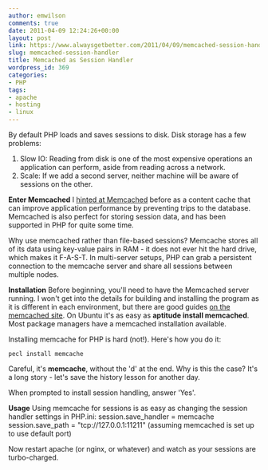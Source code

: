 ```yaml
---
author: emwilson
comments: true
date: 2011-04-09 12:24:26+00:00
layout: post
link: https://www.alwaysgetbetter.com/2011/04/09/memcached-session-handler/
slug: memcached-session-handler
title: Memcached as Session Handler
wordpress_id: 369
categories:
- PHP
tags:
- apache
- hosting
- linux
---
```


By default PHP loads and saves sessions to disk. Disk storage has a few problems:

1. Slow IO: Reading from disk is one of the most expensive operations an application can perform, aside from reading across a network.
2. Scale: If we add a second server, neither machine will be aware of sessions on the other.

**Enter Memcached**
I [hinted at Memcached](/blog/2010/11/20/php-accelerator-speed-website/) before as a content cache that can improve application performance by preventing trips to the database. Memcached is also perfect for storing session data, and has been supported in PHP for quite some time.

Why use memcached rather than file-based sessions? Memcache stores all of its data using key-value pairs in RAM - it does not ever hit the hard drive, which makes it F-A-S-T. In multi-server setups, PHP can grab a persistent connection to the memcache server and share all sessions between multiple nodes.

**Installation**
Before beginning, you'll need to have the Memcached server running. I won't get into the details for building and installing the program as it is different in each environment, but there are good guides [on the memcached site](http://memcached.org/). On Ubuntu it's as easy as **aptitude install memcached**. Most package managers have a memcached installation available.

Installing memcache for PHP is hard (not!). Here's how you do it:

```
pecl install memcache
```

Careful, it's **memcache**, without the 'd' at the end. Why is this the case? It's a long story - let's save the history lesson for another day.

When prompted to install session handling, answer 'Yes'.

**Usage**
Using memcache for sessions is as easy as changing the session handler settings in PHP.ini:
session.save_handler = memcache
session.save_path = "tcp://127.0.0.1:11211" (assuming memcached is set up to use default port)

Now restart apache (or nginx, or whatever) and watch as your sessions are turbo-charged.

